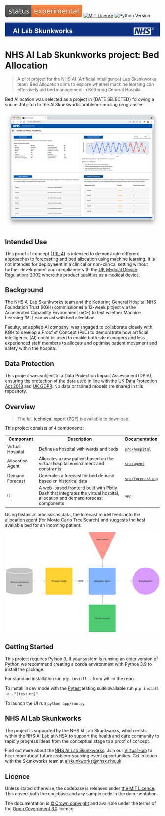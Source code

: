 [![status: experimental](https://github.com/GIScience/badges/raw/master/status/experimental.svg)](https://github.com/GIScience/badges#experimental)
[![MIT License](https://img.shields.io/badge/License-MIT-lightgray.svg)](LICENSE)
![Python Version](https://img.shields.io/badge/Python-3.9.0-blue.svg)

![Banner of NHS AI Lab Skunkworks ](docs/banner.png)

# NHS AI Lab Skunkworks project: Bed Allocation

> A pilot project for the NHS AI (Artificial Intelligence) Lab Skunkworks team, Bed Allocation aims to explore whether machine learning can effectively aid bed management in Kettering General Hospital.

Bed Allocation was selected as a project in {DATE SELECTED} following a succesful pitch to the AI Skunkworks problem-sourcing programme.

![Screenshot of the user interface](docs/UI.png)

## Intended Use

This proof of concept ([TRL 4](https://en.wikipedia.org/wiki/Technology_readiness_level)) is intended to demonstrate different approaches to forecasting and bed allocation using machine learning. It is not intended for deployment in a clinical or non-clinical setting without further development and compliance with the [UK Medical Device Regulations 2002](https://www.legislation.gov.uk/uksi/2002/618/contents/made) where the product qualifies as a medical device.

## Background

The NHS AI Lab Skunkworks team and the Kettering General Hospital NHS Foundation Trust (KGH) commissioned a 12-week project via the Accelerated Capability Environment (ACE) to test whether Machine Learning (ML) can assist with bed allocation.

Faculty, an applied AI company, was engaged 
to collaborate closely with KGH to develop a Proof of Concept (PoC) to demonstrate how artificial intelligence (AI) could be used to enable both site managers and less experienced staff members to allocate and optimise patient movement and safety within the hospital. 

## Data Protection

This project was subject to a Data Protection Impact Assessment (DPIA), ensuring the protection of the data used in line with the [UK Data Protection Act 2018](https://www.legislation.gov.uk/ukpga/2018/12/contents/enacted) and [UK GDPR](https://ico.org.uk/for-organisations/dp-at-the-end-of-the-transition-period/data-protection-and-the-eu-in-detail/the-uk-gdpr/). No data or trained models are shared in this repository.

## Overview

> The full [technical report (PDF)](docs/NHS_AI_Lab_Skunkworks_Bed_Allocation_Technical_Report.pdf) is available to download.

This project consists of 4 components:

Component|Description|Documentation
---|---|---
Virtual Hospital|Defines a hospital with wards and beds|[`src/hospital`](src/hospital)
Allocation Agent|Allocates a new patient based on the virtual hospital environment and constraints|[`src/agent`](src/agent)
Demand Forecast|Generates a forecast for bed demand based on historical data|[`src/forecasting`](src/forecasting)
UI|A web-based frontend built with Plotly Dash that integrates the virtual hospital, allocation and demand forecast components|`app`

Using historical admissions data, the forecast model feeds into the allocation agent (for Monte Carlo Tree Search) and suggests the best available bed for an incoming patient:

![Overview of how components interact](docs/overview.png)


## Getting Started

This project requires Python 3, If your system is running an older version
of Python we recommend creating a conda environment with Python 3.9 to install
the package.

For standard installation run `pip install .` from within the repo.

To install in dev mode with the [Pytest](https://docs.pytest.org/en/6.2.x/) testing suite available run
```pip install -e ."[testing]"```.

To launch the UI run `python app/run.py`.

## NHS AI Lab Skunkworks
The project is supported by the NHS AI Lab Skunkworks, which exists within the NHS AI Lab at NHSX to support the health and care community to rapidly progress ideas from the conceptual stage to a proof of concept.

Find out more about the [NHS AI Lab Skunkworks](https://www.nhsx.nhs.uk/ai-lab/ai-lab-programmes/skunkworks/).
Join our [Virtual Hub](https://future.nhs.uk/connect.ti/system/text/register) to hear more about future problem-sourcing event opportunities.
Get in touch with the Skunkworks team at [aiskunkworks@nhsx.nhs.uk](aiskunkworks@nhsx.nhs.uk).

## Licence

Unless stated otherwise, the codebase is released under [the MIT Licence][mit].
This covers both the codebase and any sample code in the documentation.

The documentation is [© Crown copyright][copyright] and available under the terms
of the [Open Government 3.0][ogl] licence.

[mit]: LICENCE
[copyright]: http://www.nationalarchives.gov.uk/information-management/re-using-public-sector-information/uk-government-licensing-framework/crown-copyright/
[ogl]: http://www.nationalarchives.gov.uk/doc/open-government-licence/version/3/
